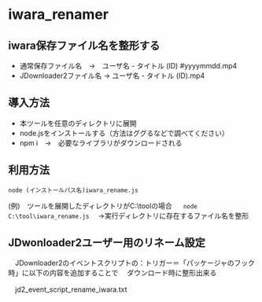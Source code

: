 # iwara_renamer
## iwara保存ファイル名を整形する
- 通常保存ファイル名　→　ユーザ名 - タイトル (ID) #yyyymmdd.mp4
- JDownloader2ファイル名 → ユーザ名 - タイトル (ID).mp4

## 導入方法
- 本ツールを任意のディレクトリに展開
- node.jsをインストールする（方法はググるなどで調べてください）
- npm i　→　必要なライブラリがダウンロードされる

## 利用方法
```
node (インストールパス名)iwara_rename.js
```

 (例)　ツールを展開したディレクトリがC:\toolの場合
``` 　node C:\tool\iwara_rename.js```
 　→実行ディレクトリに存在するファイル名を整形

## JDwonloader2ユーザー用のリネーム設定
　JDownloader2のイベントスクリプトの：トリガー＝「パッケージャのフック時」に以下の内容を追加することで
　ダウンロード時に整形出来る
 
　jd2_event_script_rename_iwara.txt
